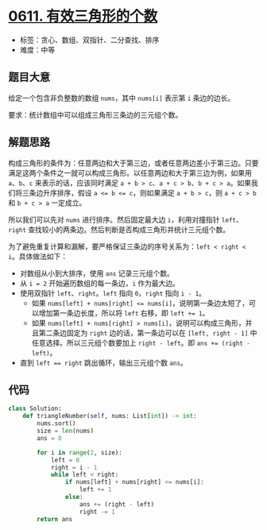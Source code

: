 # [0611. 有效三角形的个数](https://leetcode-cn.com/problems/valid-triangle-number/)

- 标签：贪心、数组、双指针、二分查找、排序
- 难度：中等

## 题目大意

给定一个包含非负整数的数组 `nums`，其中 `nums[i]` 表示第 `i` 条边的边长。

要求：统计数组中可以组成三角形三条边的三元组个数。

## 解题思路

构成三角形的条件为：任意两边和大于第三边，或者任意两边差小于第三边。只要满足这两个条件之一就可以构成三角形。以任意两边和大于第三边为例，如果用 `a`、`b`、`c` 来表示的话，应该同时满足 `a + b > c`、`a + c > b`、`b + c > a`。如果我们将三条边升序排序，假设 `a <= b <= c`，则如果满足 `a + b > c`，则 `a + c > b` 和 `b + c > a` 一定成立。

所以我们可以先对 `nums` 进行排序。然后固定最大边 `i`，利用对撞指针 `left`、`right` 查找较小的两条边。然后判断是否构成三角形并统计三元组个数。

为了避免重复计算和漏解，要严格保证三条边的序号关系为：`left < right < i`。具体做法如下：

- 对数组从小到大排序，使用 `ans` 记录三元组个数。
- 从 `i = 2` 开始遍历数组的每一条边，`i` 作为最大边。
- 使用双指针 `left`、`right`。`left` 指向 `0`，`right` 指向 `i - 1`。
  - 如果 `nums[left] + nums[right] <= nums[i]`，说明第一条边太短了，可以增加第一条边长度，所以将 `left` 右移，即 `left += 1`。
  - 如果 `nums[left] + nums[right] > nums[i]`，说明可以构成三角形，并且第二条边固定为 `right` 边的话，第一条边可以在 `[left, right - 1]` 中任意选择。所以三元组个数要加上 `right - left`。即 `ans += (right - left)`。
- 直到 `left == right` 跳出循环，输出三元组个数 `ans`。

## 代码

```Python
class Solution:
    def triangleNumber(self, nums: List[int]) -> int:
        nums.sort()
        size = len(nums)
        ans = 0

        for i in range(2, size):
            left = 0
            right = i - 1
            while left < right:
                if nums[left] + nums[right] <= nums[i]:
                    left += 1
                else:
                    ans += (right - left)
                    right -= 1
        return ans
```

